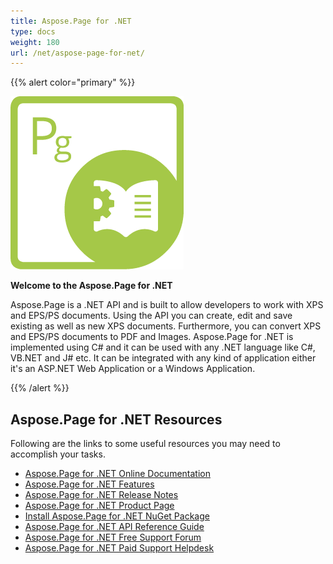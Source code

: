 ```yaml
---
title: Aspose.Page for .NET
type: docs
weight: 180
url: /net/aspose-page-for-net/
---
```


{{% alert color="primary" %}} 

**![todo:image_alt_text](aspose-page-for-net_1)**

**Welcome to the Aspose.Page for .NET**

Aspose.Page is a .NET API and is built to allow developers to work with XPS and EPS/PS documents. Using the API you can create, edit and save existing as well as new XPS documents. Furthermore, you can convert XPS and EPS/PS documents to PDF and Images. Aspose.Page for .NET is implemented using C# and it can be used with any .NET language like C#, VB.NET and J# etc. It can be integrated with any kind of application either it's an ASP.NET Web Application or a Windows Application.

{{% /alert %}} 
## **Aspose.Page for .NET Resources**
Following are the links to some useful resources you may need to accomplish your tasks.

- [Aspose.Page for .NET Online Documentation](/page/net/)
- [Aspose.Page for .NET Features](/page/net/feature-list/)
- [Aspose.Page for .NET Release Notes](/page/net/releate-notes/)
- [Aspose.Page for .NET Product Page](https://products.aspose.com/page/net)
- [Install Aspose.Page for .NET NuGet Package](https://www.nuget.org/packages/Aspose.Page/)
- [Aspose.Page for .NET API Reference Guide](https://apireference.aspose.com/net/page)
- [Aspose.Page for .NET Free Support Forum](https://forum.aspose.com/c/page)
- [Aspose.Page for .NET Paid Support Helpdesk](https://helpdesk.aspose.com/)
